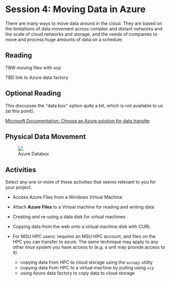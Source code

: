 # Session 4: Moving Data in Azure

There are many ways to move data around in the cloud.  They are based on the limitations of data movement across complex and distant networks and the scale of cloud networks and storage, and the needs of companies to move and process huge amounts of data on a schedule.   

## Reading

TBW moving files with scp

TBD link to Azure data factory 

## Optional Reading

This discusses the "data box" option quite a bit, which is not available to us (at this point). 

[Microsoft Documentation: Choose an Azure solution for data transfer](https://docs.microsoft.com/en-us/azure/storage/common/storage-choose-data-transfer-solution?toc=/azure/storage/files/toc.json)


## Physical Data Movement

<figure>
  <img src="https://docs.microsoft.com/en-us/azure/databox/media/data-box-overview/data-box-combined.png">
  <figcaption>Azure Databox</figcaption>
</figure>

## Activities

Select any one or more of these activities that seems relevant to you for your project.   

- Access Azure Files from a Windows Virtual Machine

- Attach **Azure Files** to a Virtual machine for reading and writing data

- Creating and re-using a data disk for virtual machines
 
- Copying data from the web onto a virtual machine disk with CURL

- For MSU HPC users:
   requires an MSU HPC account, and files on the HPC you can transfer to azure.  The same technique may apply to any other linux system you have access to (e.g. a unit may provide access to it)
     
     - copying data from HPC to cloud storage using the `azcopy` utility
     - copying data from HPC to a virtual machine by pulling using `scp`
     - using Azure data factory to copy data to cloud storage

